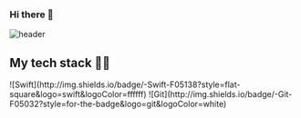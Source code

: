 ### Hi there 👋

![header](https://capsule-render.vercel.app/api?type=Wave&color=auto&height=300&section=header&text=Welcome!&fontColor=ffffff)

<!--
**wldydQkr/wldydQkr** is a ✨ _special_ ✨ repository because its `README.md` (this file) appears on your GitHub profile.

Here are some ideas to get you started:

- 🔭 I’m currently working on ...
- 🌱 I’m currently learning ...
- 👯 I’m looking to collaborate on ...
- 🤔 I’m looking for help with ...
- 💬 Ask me about ...
- 📫 How to reach me: ...
- 😄 Pronouns: ...
- ⚡ Fun fact: ...
-->
<h2> My tech stack 🧑‍💻 </h2>
![Swift](http://img.shields.io/badge/-Swift-F05138?style=flat-square&logo=swift&logoColor=ffffff)
![Git](http://img.shields.io/badge/-Git-F05032?style=for-the-badge&logo=git&logoColor=white)
